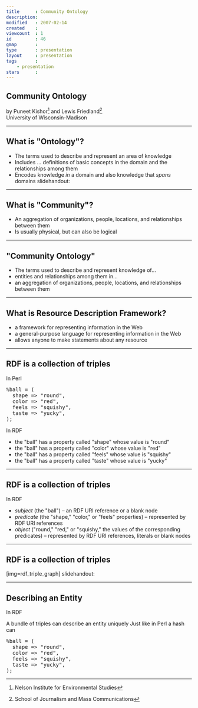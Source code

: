 ```yaml
---
title      : Community Ontology
description: 
modified   : 2007-02-14
created    : 
viewcount  : 1
id         : 46
gmap       : 
type       : presentation
layout     : presentation
tags       :
    - presentation
stars      : 
---
```


## Community Ontology

by Puneet Kishor[^1] and Lewis Friedland[^2]  
University of Wisconsin-Madison

[^1]: Nelson Institute for Environmental Studies  
[^2]: School of Journalism and Mass Communications


---

## What is "Ontology"?


* The terms used to describe and represent an area of knowledge
* Includes ... definitions of basic concepts in the domain and the relationships among them
* Encodes knowledge *in* a domain and also knowledge that *spans* domains
slidehandout:

---

## What is "Community"?

* An aggregation of organizations, people, locations, and relationships between them
* Is usually physical, but can also be logical

---

## "Community Ontology"

* The terms used to describe and represent knowledge of...
* entities and relationships among them in...
* an aggregation of organizations, people, locations, and relationships between them

---

## What is Resource Description Framework?

* a framework for representing information in the Web
* a general-purpose language for representing information in the Web
* allows anyone to make statements about any resource

---

## RDF is a collection of triples

In Perl
<pre>
%ball = (
  shape => "round",
  color => "red",
  feels => "squishy",
  taste => "yucky",
);
</pre>

In RDF

* the "ball" has a property called "shape" whose value is "round"
* the "ball" has a property called "color" whose value is "red"
* the "ball" has a property called "feels" whose value is "squishy"
* the "ball" has a property called "taste" whose value is "yucky"

---

## RDF is a collection of triples

In RDF

* *subject* (the "ball") &ndash; an RDF URI reference or a blank node
* *predicate* (the "shape," "color," or "feels" properties) &ndash; represented by RDF URI references
* *object* ("round," "red," or "squishy," the values of the corresponding predicates) &ndash; represented by RDF URI references, literals or blank nodes

---

## RDF is a collection of triples

[img=rdf_triple_graph]
slidehandout:

---

## Describing an Entity

In RDF

A bundle of triples can describe an entity uniquely
Just like in Perl a hash can
<pre>
%ball = (
  shape => "round",
  color => "red",
  feels => "squishy",
  taste => "yucky",
);
</pre>
